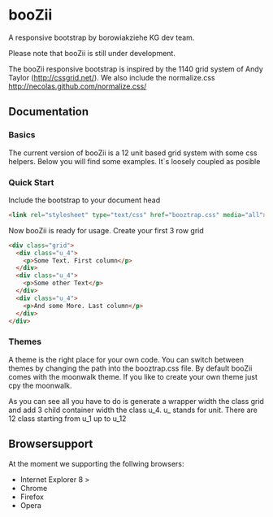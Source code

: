 # booZii #

A responsive bootstrap by borowiakziehe KG dev team.

Please note that booZii is still under development.

The booZii responsive bootstrap is inspired by the 1140 grid system of Andy Taylor (http://cssgrid.net/).
We also include the normalize.css http://necolas.github.com/normalize.css/

## Documentation ###

### Basics ###
The current version of booZii is a 12 unit based grid system with some css helpers. Below you will find some examples. It`s loosely coupled as posible

### Quick Start ###
Include the bootstrap to your document head
```html
<link rel="stylesheet" type="text/css" href="booztrap.css" media="all">
```
Now booZii is ready for usage. Create your first 3 row grid
```html
<div class="grid">
  <div class="u_4">
    <p>Some Text. First column</p>
  </div>
  <div class="u_4">
    <p>Some other Text</p>
  </div>
  <div class="u_4">
    <p>And some More. Last column</p>
  </div>
</div>
```

### Themes ###
A theme is the right place for your own code. You can switch between themes by changing the path into the booztrap.css file. By default booZii comes with the moonwalk theme. If you like to create your own theme just cpy the moonwalk.


As you can see all you have to do is generate a wrapper width the class grid and add 3 child container width the class u_4.
u_ stands for unit. There are 12 class starting from u_1 up to u_12

## Browsersupport ##
At the moment we supporting the follwing browsers:

* Internet Explorer 8 >
* Chrome
* Firefox
* Opera


